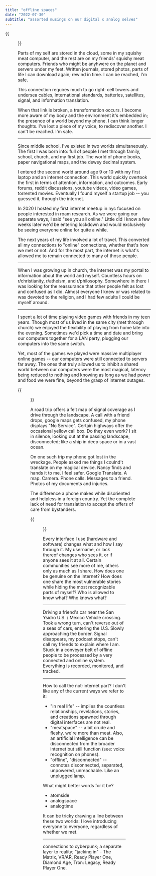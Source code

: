 ```yaml
---
title: "offline spaces"
date: "2022-07-30"
subtitle: "assorted musings on our digital x analog selves"
---
```


{{<figure src="/IMG_3572.png" caption="the Cloud. it's located in boulder, co">}}

Parts of my self are stored in the cloud, some in my squishy meat computer, and the rest are on my friends' squishy meat computers. Friends who might be anyhwere on the planet and servers under my feet. Written journals, stored photos, parts of life I can download again; rewind in time. I can be reached, I'm safe. 

This connection requires much to go right: cell towers and undersea cables, international standards, batteries, satellites, signal, and information translation. 

When that link is broken, a transformation occurs. I become more aware of my body and the environment it's embedded in; the presence of a world beyond my phone. I can think longer thoughts. I've lost a piece of my voice, to rediscover another. I can't be reached. I'm safe.  

---


Since middle school, I've existed in two worlds simultaneously. The first I was born into: full of people I met through family, school, church, and my first job. The world of phone books, paper navigational maps, and the dewey decimal system. 

I entered the second world around age 9 or 10 with my first laptop and an internet connection. This world quickly overtook the first in terms of attention, information, and outcomes. Early forums, reddit discussions, youtube videos, video games, torrented movies. Eventually I found myself a startup job -- you guessed it, through the internet. 

In 2020 I hosted my first internet meetup in nyc focused on people interested in roam research. As we were going our separate ways, I said "see you all online." Little did I know a few weeks later we'd be entering lockdown and would exclusively be seeing everyone online for quite a while. 

The next years of my life involved a lot of travel. This converted all my connections to "online" connections, whether that's how we met or not. And for the most part, the internet is what's allowed me to remain connected to many of those people. 

---

When I was growing up in church, the internet was my portal to information about the world and myself. Countless hours on r/christianity, r/atheism, and r/philosophy. Somewhere in there I was looking for the reassurance that other people felt as lost and confused as I did. Almost everyone I knew or was related to was devoted to the religion, and I had few adults I could be myself around. 

---

I spent a lot of time playing video games with friends in my teen years. Though most of us lived in the same city (met through church) we enjoyed the flexibility of playing from home late into the evening. Sometimes we'd pick a time and date and bring our computers together for a LAN party, plugging our computers into the same switch. 

Yet, most of the games we played were massive multiplayer online games -- our computers were still connected to servers far away. The ones that truly allowed us to inhibit a shared world between our computers were the most magical, latency being reduced to nothing and knowing as long as we had power and food we were fine, beyond the grasp of internet outages. 

{{<figure src="/IMG_3566.png" caption="would I remember this walk without this photo? boulder, co">}}

A road trip offers a felt map of signal coverage as I drive through the landscape. A call with a friend drops, google maps gets confused, my phone displays "No Service". Certain highways offer the occasional yellow call box. Do they even work? I sit in silence, looking out at the passing landscape, disconnected; like a ship in deep space or in a vast ocean. 

On one such trip my phone got lost in the wreckage. People asked me things I coulnd't translate on my magical device. Nancy finds and hands it to me. I feel safer. Google Translate. A map. Camera. Phone calls. Messages to a friend. Photos of my documents and injuries. 

The difference a phone makes while disoriented and helpless in a foreign country. Yet the complete lack of need for translation to accept the offers of care from bystanders.

{{<figure src="/IMG_0489.png" caption="comms setup in rural Patagonia">}}

Every interface I use (hardware and software) changes what and how I say through it. My username, or lack thereof changes who sees it, or if anyone sees it at all. Certain communities see more of me, others only as much as I share. How does one be genuine on the internet? How does one share the most vulnerable stories while hiding the most recognizable parts of myself? Who is allowed to know what? Who knows what? 

---

Driving a friend's car near the San Ysidro U.S. / Mexico Vehicle crossing. Took a wrong turn, can't reverse out of a seas of cars, entering the U.S. Slowly approaching the border. Signal disappears, my podcast stops, can't call my friends to explain where I am. Stuck in a conveyer belt of offline people to be processed by a very connected and online system. Everything is recorded, monitored, and tracked. 

---

How to call the not-internet part? I don't like any of the current ways we refer to it:

- "in real life" -- implies the countless relationships, revelations, stories, and creations spawned through digital interfaces are not real. 
- "meatspace" -- a bit crude and fleshy. we're more than meat. Also, an artificial intelligence can be disconnected from the broader internet but still function (see: voice recognition on phones). 
- "offline", "disconnected" -- connotes disconnected, separated, unpowered, unreachable. Like an unplugged lamp. 

What might better words for it be?

- atomside
- analogspace
- analogtime

It can be tricky drawing a line between these two worlds: I love introducing everyone to everyone, regardless of whether we met. 

---

connections to cyberpunk; a separate layer to reality; "jacking in" - The Matrix, VR/AR, Ready Player One, Diamond Age, Tron: Legacy, Ready Player One. 